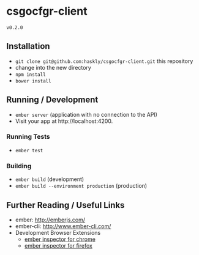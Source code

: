 # csgocfgr-client

`v0.2.0`

## Installation

* `git clone git@github.com:haskly/csgocfgr-client.git` this repository
* change into the new directory
* `npm install`
* `bower install`

## Running / Development

* `ember server` (application with no connection to the API)
* Visit your app at http://localhost:4200.

### Running Tests

* `ember test`

### Building

* `ember build` (development)
* `ember build --environment production` (production)

## Further Reading / Useful Links

* ember: http://emberjs.com/
* ember-cli: http://www.ember-cli.com/
* Development Browser Extensions
  * [ember inspector for chrome](https://chrome.google.com/webstore/detail/ember-inspector/bmdblncegkenkacieihfhpjfppoconhi)
  * [ember inspector for firefox](https://addons.mozilla.org/en-US/firefox/addon/ember-inspector/)
